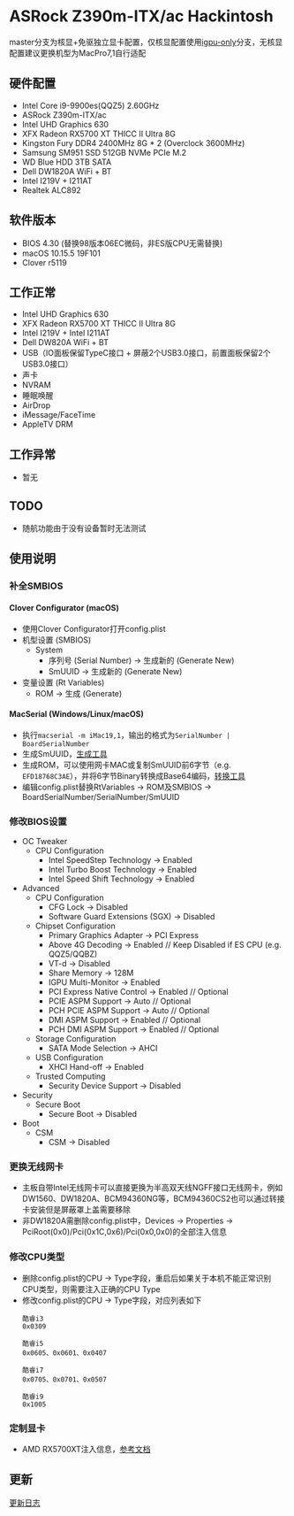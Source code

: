 # ASRock Z390m-ITX/ac Hackintosh

master分支为核显+免驱独立显卡配置，仅核显配置使用[igpu-only](https://github.com/imEgo/ASRock-Z390m-ITX-ac-Hackintosh/tree/igpu-only)分支，无核显配置建议更换机型为MacPro7,1自行适配

## 硬件配置
- Intel Core i9-9900es(QQZ5) 2.60GHz
- ASRock Z390m-ITX/ac
- Intel UHD Graphics 630
- XFX Radeon RX5700 XT THICC II Ultra 8G
- Kingston Fury DDR4 2400MHz 8G * 2 (Overclock 3600MHz)
- Samsung SM951 SSD 512GB NVMe PCIe M.2
- WD Blue HDD 3TB SATA
- Dell DW1820A WiFi + BT
- Intel I219V + I211AT
- Realtek ALC892


## 软件版本
- BIOS 4.30 (替换98版本06EC微码，非ES版CPU无需替换)
- macOS 10.15.5 19F101
- Clover r5119


## 工作正常
- Intel UHD Graphics 630
- XFX Radeon RX5700 XT THICC II Ultra 8G
- Intel I219V + Intel I211AT
- Dell DW820A WiFi + BT
- USB（IO面板保留TypeC接口 + 屏蔽2个USB3.0接口，前置面板保留2个USB3.0接口）
- 声卡
- NVRAM
- 睡眠唤醒
- AirDrop
- iMessage/FaceTime
- AppleTV DRM


## 工作异常
- 暂无


## TODO
- 随航功能由于没有设备暂时无法测试


## 使用说明

### 补全SMBIOS

#### Clover Configurator (macOS)
- 使用Clover Configurator打开config.plist
- 机型设置 (SMBIOS)
  - System
    - 序列号 (Serial Number) -> 生成新的 (Generate New)
    - SmUUID -> 生成新的 (Generate New)
- 变量设置 (Rt Variables)
  - ROM -> 生成 (Generate)

#### MacSerial (Windows/Linux/macOS)
- 执行```macserial -m iMac19,1```，输出的格式为```SerialNumber | BoardSerialNumber```
- 生成SmUUID，[生成工具](https://www.uuidgenerator.net/version4)
- 生成ROM，可以使用网卡MAC或复制SmUUID前6字节（e.g. ```EFD18768C3AE```），并将6字节Binary转换成Base64编码，[转换工具](https://cryptii.com/pipes/binary-to-base64)
- 编辑config.plist替换RtVariables -> ROM及SMBIOS -> BoardSerialNumber/SerialNumber/SmUUID

### 修改BIOS设置
- OC Tweaker
  - CPU Configuration
    - Intel SpeedStep Technology -> Enabled
    - Intel Turbo Boost Technology -> Enabled
    - Intel Speed Shift Technology -> Enabled
- Advanced
  - CPU Configuration
    - CFG Lock -> Disabled
    - Software Guard Extensions (SGX) -> Disabled
  - Chipset Configuration
    - Primary Graphics Adapter -> PCI Express
    - Above 4G Decoding -> Enabled            // Keep Disabled if ES CPU (e.g. QQZ5/QQBZ)
    - VT-d -> Disabled
    - Share Memory -> 128M
    - IGPU Multi-Monitor -> Enabled
    - PCI Express Native Control -> Enabled   // Optional
    - PCIE ASPM Support -> Auto               // Optional
    - PCH PCIE ASPM Support -> Auto           // Optional
    - DMI ASPM Support -> Enabled             // Optional
    - PCH DMI ASPM Support -> Enabled         // Optional
  - Storage Configuration
    - SATA Mode Selection -> AHCI
  - USB Configuration
    - XHCI Hand-off -> Enabled
  - Trusted Computing
    - Security Device Support -> Disabled
- Security
  - Secure Boot
    - Secure Boot -> Disabled
- Boot
  - CSM
    - CSM -> Disabled

### 更换无线网卡
- 主板自带Intel无线网卡可以直接更换为半高双天线NGFF接口无线网卡，例如DW1560、DW1820A、BCM94360NG等，BCM94360CS2也可以通过转接卡安装但是屏蔽罩上盖需要移除
- 非DW1820A需删除config.plist中，Devices -> Properties -> PciRoot(0x0)/Pci(0x1C,0x6)/Pci(0x0,0x0)的全部注入信息

### 修改CPU类型
- 删除config.plist的CPU -> Type字段，重启后如果关于本机不能正常识别CPU类型，则需要注入正确的CPU Type
- 修改config.plist的CPU -> Type字段，对应列表如下
  ```
  酷睿i3
  0x0309

  酷睿i5
  0x0605、0x0601、0x0407

  酷睿i7
  0x0705、0x0701、0x0507

  酷睿i9
  0x1005
  ```

### 定制显卡
- AMD RX5700XT注入信息，[参考文档](Resources/GPU/README.md)


## 更新
[更新日志](CHANGELOG.md)